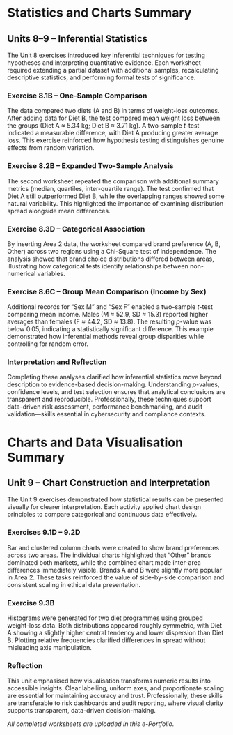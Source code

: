 # Statistics and Charts Summary  
## Units 8–9 – Inferential Statistics

The Unit 8 exercises introduced key inferential techniques for testing hypotheses and interpreting quantitative evidence. Each worksheet required extending a partial dataset with additional samples, recalculating descriptive statistics, and performing formal tests of significance.  

### Exercise 8.1B – One-Sample Comparison  
The data compared two diets (A and B) in terms of weight-loss outcomes. After adding data for Diet B, the test compared mean weight loss between the groups (Diet A ≈ 5.34 kg; Diet B ≈ 3.71 kg). A two-sample *t*-test indicated a measurable difference, with Diet A producing greater average loss. This exercise reinforced how hypothesis testing distinguishes genuine effects from random variation.

### Exercise 8.2B – Expanded Two-Sample Analysis  
The second worksheet repeated the comparison with additional summary metrics (median, quartiles, inter-quartile range). The test confirmed that Diet A still outperformed Diet B, while the overlapping ranges showed some natural variability. This highlighted the importance of examining distribution spread alongside mean differences.

### Exercise 8.3D – Categorical Association  
By inserting Area 2 data, the worksheet compared brand preference (A, B, Other) across two regions using a Chi-Square test of independence. The analysis showed that brand choice distributions differed between areas, illustrating how categorical tests identify relationships between non-numerical variables.

### Exercise 8.6C – Group Mean Comparison (Income by Sex)  
Additional records for “Sex M” and “Sex F” enabled a two-sample *t*-test comparing mean income. Males (M ≈ 52.9, SD ≈ 15.3) reported higher averages than females (F ≈ 44.2, SD ≈ 13.8). The resulting *p*-value was below 0.05, indicating a statistically significant difference. This example demonstrated how inferential methods reveal group disparities while controlling for random error.

### Interpretation and Reflection  
Completing these analyses clarified how inferential statistics move beyond description to evidence-based decision-making. Understanding *p*-values, confidence levels, and test selection ensures that analytical conclusions are transparent and reproducible. Professionally, these techniques support data-driven risk assessment, performance benchmarking, and audit validation—skills essential in cybersecurity and compliance contexts.

# Charts and Data Visualisation Summary  
## Unit 9 – Chart Construction and Interpretation  

The Unit 9 exercises demonstrated how statistical results can be presented visually for clearer interpretation. Each activity applied chart design principles to compare categorical and continuous data effectively.  

### Exercises 9.1D – 9.2D  
Bar and clustered column charts were created to show brand preferences across two areas. The individual charts highlighted that “Other” brands dominated both markets, while the combined chart made inter-area differences immediately visible. Brands A and B were slightly more popular in Area 2. These tasks reinforced the value of side-by-side comparison and consistent scaling in ethical data presentation.  

### Exercise 9.3B  
Histograms were generated for two diet programmes using grouped weight-loss data. Both distributions appeared roughly symmetric, with Diet A showing a slightly higher central tendency and lower dispersion than Diet B. Plotting relative frequencies clarified differences in spread without misleading axis manipulation.  

### Reflection  
This unit emphasised how visualisation transforms numeric results into accessible insights. Clear labelling, uniform axes, and proportionate scaling are essential for maintaining accuracy and trust. Professionally, these skills are transferable to risk dashboards and audit reporting, where visual clarity supports transparent, data-driven decision-making.


*All completed worksheets are uploaded in this e-Portfolio.*
